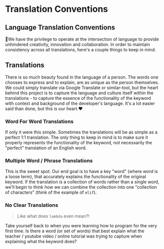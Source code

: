 # Translation Conventions

## Language Translation Conventions

🎉We have the privilege to operate at the intersection of language to provide unhindered creativity, innovation and collaboration. In order to maintain consistency across all translations, here's a couple things to keep in mind.

## Translations

There is so much beauty found in the language of a person. The words one chooses to express and to explain, are as unique as the person themselves. We could simply translate via Google Translate or similar-tool, but the heart behind this project is to capture the language and culture itself within the translations - to capture the essence of the functionality of the keyword with context and background of the developer's language. It's a lot easier said than done, but this is our heart.❤️

### Word For Word Translations

If only it were this simple. Sometimes the translations will be as simple as a perfect 1:1 translation. The only thing to keep in mind is to make sure it properly represents the functionality of the keyword, not necessarily the "perfect" translation of an English word.

### Multiple Word / Phrase Translations

This is the sweet spot. Our end goal is to have a key "word" \(where _word_ is a loose term\), that accurately explains the functionality of the original keyword. If the translation is a collection of words rather than a single word, we'll begin to think how we can combine the collection into one "collection of characters" \(think of the example of `elif`\).

### No Clear Translations

> Like what does `lambda` even mean?!

Take yourself back to when you were learning how to program for the very first time. Is there a word \(or set of words\) that best explain what the teacher / youtube video / online tutorial was trying to capture when explaining what the keyword does?

